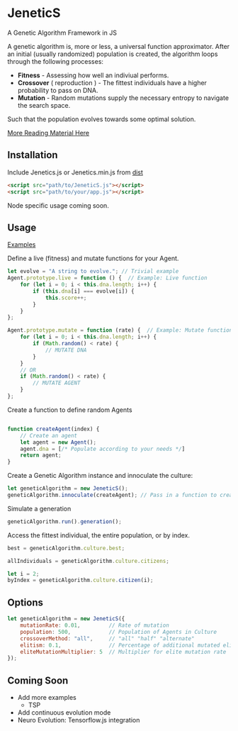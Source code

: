 # JeneticS

A Genetic Algorithm Framework in JS

A genetic algorithm is, more or less, a universal function approximator.  After an initial (usually randomized) population is created, the algorithm loops through the following processes:

* __Fitness__ - Assessing how well an indiviual performs.
* __Crossover__ ( reproduction ) - The fittest individuals have a higher probability to pass on DNA.
* __Mutation__ - Random mutations supply the necessary entropy to navigate the search space.

Such that the population evolves towards some optimal solution.

[More Reading Material Here](https://en.wikipedia.org/wiki/Genetic_algorithm)

## Installation

Include Jenetics.js or Jenetics.min.js from [dist](../dist/)

```html
<script src="path/to/JeneticS.js"></script>
<script src="path/to/your/app.js"></script>
```

Node specific usage coming soon.

## Usage

[Examples](examples/)

Define a live (fitness) and mutate functions for your Agent.

```javascript
let evolve = "A string to evolve."; // Trivial example
Agent.prototype.live = function () {  // Example: Live function
    for (let i = 0; i < this.dna.length; i++) {
        if (this.dna[i] === evolve[i]) {
            this.score++;
        }
    }
};

Agent.prototype.mutate = function (rate) {  // Example: Mutate function
    for (let i = 0; i < this.dna.length; i++) {
        if (Math.random() < rate) {
            // MUTATE DNA
        }
    }
    // OR
    if (Math.random() < rate) {
        // MUTATE AGENT
    }
};
```

Create a function to define random Agents

```javascript

function createAgent(index) {
    // Create an agent
    let agent = new Agent();
    agent.dna = [/* Populate according to your needs */]
    return agent;
}
```

Create a Genetic Algorithm instance and innoculate the culture:

```javascript
let geneticAlgorithm = new JeneticS();
geneticAlgorithm.innoculate(createAgent); // Pass in a function to create a random Agent
```

Simulate a generation

```javascript
geneticAlgorithm.run().generation();
```

Access the fittest individual, the entire population, or by index.

```javascript
best = geneticAlgorithm.culture.best;

allIndividuals = geneticAlgorithm.culture.citizens;

let i = 2;
byIndex = geneticAlgorithm.culture.citizen(i);
```

## Options

```javascript
let geneticAlgorithm = new JeneticS({
    mutationRate: 0.01,         // Rate of mutation
    population: 500,            // Population of Agents in Culture
    crossoverMethod: "all",     // "all" "half" "alternate"
    elitism: 0.1,               // Percentage of additional mutated elites
    eliteMutationMultiplier: 5  // Multiplier for elite mutation rate
});
```

## Coming Soon

* Add more examples
  * TSP
* Add continuous evolution mode
* Neuro Evolution: Tensorflow.js integration
